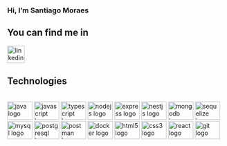 <div align="justify">
  
### Hi, I’m Santiago Moraes

## You can find me in
<p align="left">
<a href="https://www.linkedin.com/in/santiago-moraes-1361671b5/" target="blank"><img src="https://img.shields.io/static/v1?message=LinkedIn&logo=linkedin&label=&color=0077B5&logoColor=white&labelColor=&style=for-the-badge" height="40" alt="linkedin logo" /></a>
</p>

## Technologies
<br clear="both">

<div align="left">
  <img src="https://cdn.jsdelivr.net/gh/devicons/devicon/icons/java/java-original-wordmark.svg"  height="42" width="58" alt="java logo"/>
  <img src="https://cdn.jsdelivr.net/gh/devicons/devicon/icons/javascript/javascript-original.svg" height="42" width="58" alt="javascript logo">
  <img src="https://cdn.jsdelivr.net/gh/devicons/devicon/icons/typescript/typescript-original.svg" height="42" width="58" alt="typescript logo"/> 
  <img src="https://cdn.jsdelivr.net/gh/devicons/devicon/icons/nodejs/nodejs-original.svg" height="42" width="58" alt="nodejs logo"  />
  <img src="https://cdn.jsdelivr.net/gh/devicons/devicon/icons/express/express-original.svg" height="42" width="58" alt="express logo"  />
  <img src="https://cdn.jsdelivr.net/gh/devicons/devicon/icons/nestjs/nestjs-plain.svg" height="42" width="58" alt="nestjs logo"/>
  <img src="https://cdn.jsdelivr.net/gh/devicons/devicon/icons/mongodb/mongodb-original.svg" height="42" width="58" alt="mongodb logo"  />
  <img src="https://cdn.jsdelivr.net/gh/devicons/devicon/icons/sequelize/sequelize-original.svg" height="42" width="58" alt="sequelize logo"  />
  <img src="https://cdn.jsdelivr.net/gh/devicons/devicon/icons/mysql/mysql-original.svg" height="42" width="58" alt="mysql logo"  />
  <img src="https://cdn.jsdelivr.net/gh/devicons/devicon/icons/postgresql/postgresql-original.svg" height="42" width="58" alt="postgresql logo"  />
  <img src="https://www.svgrepo.com/show/354202/postman-icon.svg" height="42" width="58" alt="postman logo"/>
  <img src="https://cdn.jsdelivr.net/gh/devicons/devicon/icons/docker/docker-original-wordmark.svg" height="42" width="58" alt="docker logo"/>

  <img src="https://cdn.jsdelivr.net/gh/devicons/devicon/icons/html5/html5-original.svg" height="42" width="58" alt="html5 logo"  />
  <img src="https://cdn.jsdelivr.net/gh/devicons/devicon/icons/css3/css3-original.svg" height="42" width="58" alt="css3 logo"  />
  <img src="https://cdn.jsdelivr.net/gh/devicons/devicon/icons/react/react-original-wordmark.svg" height="42" width="58" alt="react logo"/>          
  <img src="https://cdn.jsdelivr.net/gh/devicons/devicon/icons/git/git-plain-wordmark.svg" height="42" width="58" alt="git logo"/>
          
</div>

</div>
